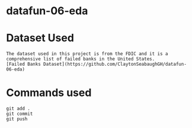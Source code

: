# datafun-06-eda

# Dataset Used
```
The dataset used in this project is from the FDIC and it is a comprehensive list of failed banks in the United States.
[Failed Banks Dataset](https://github.com/ClaytonSeabaughGH/datafun-06-eda)

```



# Commands used
```
git add .
git commit 
git push
```

